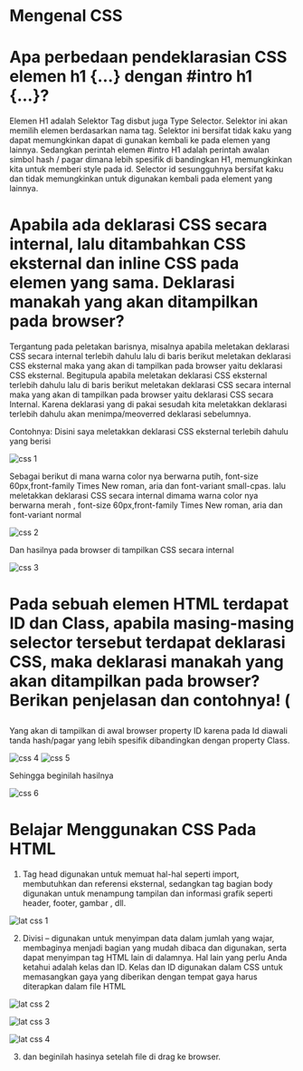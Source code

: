# Mengenal CSS
# Apa perbedaan pendeklarasian CSS elemen h1 {...} dengan #intro h1 {...}?
Elemen H1 adalah Selektor Tag disbut juga Type Selector. Selektor ini akan memilih elemen berdasarkan nama tag. Selektor ini bersifat tidak kaku yang dapat memungkinkan dapat di gunakan kembali ke pada elemen yang lainnya. 
Sedangkan perintah elemen #intro H1 adalah perintah awalan simbol hash / pagar dimana lebih spesifik di bandingkan H1, memungkinkan kita untuk memberi style pada id. Selector id sesungguhnya bersifat kaku dan tidak memungkinkan untuk digunakan kembali pada element yang lainnya.
# Apabila ada deklarasi CSS secara internal, lalu ditambahkan CSS eksternal dan inline CSS pada elemen yang sama. Deklarasi manakah yang akan ditampilkan pada browser?
Tergantung pada peletakan barisnya, misalnya apabila meletakan deklarasi CSS secara internal terlebih dahulu lalu di baris berikut meletakan deklarasi CSS eksternal maka yang akan di tampilkan pada browser yaitu deklarasi CSS eksternal. Begitupula apabila meletakan deklarasi CSS eksternal terlebih dahulu lalu di baris berikut meletakan deklarasi CSS secara internal maka yang akan di tampilkan pada browser yaitu deklarasi CSS secara Internal. Karena  deklarasi yang di pakai sesudah kita meletakkan deklarasi terlebih dahulu akan menimpa/meoverred deklarasi sebelumnya.

Contohnya: Disini saya meletakkan deklarasi CSS eksternal terlebih dahulu yang berisi

![css 1](https://user-images.githubusercontent.com/56376643/113827328-5ff59b00-97ad-11eb-896e-bb2963d8991b.JPG)

Sebagai berikut di mana warna color nya berwarna putih, font-size 60px,front-family Times New roman, aria dan font-variant small-cpas. lalu meletakkan deklarasi CSS secara internal dimama warna color nya berwarna merah , font-size 60px,front-family Times New roman, aria dan font-variant normal

![css 2](https://user-images.githubusercontent.com/56376643/113827548-a21edc80-97ad-11eb-9fd9-0e643f846103.JPG)

Dan hasilnya pada browser di tampilkan CSS secara internal

![css 3](https://user-images.githubusercontent.com/56376643/113827863-f45ffd80-97ad-11eb-9748-557fa276748b.JPG)

# Pada sebuah elemen HTML terdapat ID dan Class, apabila masing-masing selector tersebut terdapat deklarasi CSS, maka deklarasi manakah yang akan ditampilkan pada browser? Berikan penjelasan dan contohnya! ( <p id="paragraf-1" class="text-paragraf">

Yang akan di tampilkan di awal browser property ID karena pada Id diawali tanda hash/pagar yang lebih spesifik dibandingkan dengan property Class.

![css 4](https://user-images.githubusercontent.com/56376643/113828581-c202d000-97ae-11eb-8d83-d6ed7ddb6329.JPG)
![css 5](https://user-images.githubusercontent.com/56376643/113829709-0347af80-97b0-11eb-8104-ebfcc805ef0a.JPG)

Sehingga beginilah hasilnya

![css 6](https://user-images.githubusercontent.com/56376643/113830189-8ec14080-97b0-11eb-9635-70da3e1c2898.JPG)

# Belajar Menggunakan CSS Pada HTML
1. Tag head digunakan untuk memuat hal-hal seperti import, membutuhkan dan referensi eksternal, sedangkan tag bagian body digunakan untuk menampung tampilan dan informasi grafik seperti header, footer, gambar , dll.

![lat css 1](https://user-images.githubusercontent.com/56376643/113833309-b6fe6e80-97b3-11eb-82c8-501757aa6240.JPG)

2. Divisi – digunakan untuk menyimpan data dalam jumlah yang wajar, membaginya menjadi bagian yang mudah dibaca dan digunakan, serta dapat menyimpan tag HTML lain di dalamnya.
 Hal lain yang perlu Anda ketahui adalah kelas dan ID. Kelas dan ID digunakan dalam CSS untuk memasangkan gaya yang diberikan dengan tempat gaya harus diterapkan dalam file HTML 

![lat css 2](https://user-images.githubusercontent.com/56376643/113834322-e6fa4180-97b4-11eb-9bb4-1c7ba90adac8.JPG)

![lat css 3](https://user-images.githubusercontent.com/56376643/113834325-e82b6e80-97b4-11eb-88d3-a759b32abaec.JPG)

![lat css 4](https://user-images.githubusercontent.com/56376643/113834331-e8c40500-97b4-11eb-8428-4d4fdec32ea9.JPG)

3. dan beginilah hasinya setelah file di drag ke browser.




